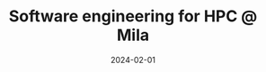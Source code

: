 ---
title: "Software engineering for HPC @ Mila"
collection: talks
type: 'Talk'
permalink: /talks/2024-02-01-vector-visit
excerpt: 'Add except...'
date: 2024-02-01
location: Vector, Toronto, Canada
organization: Vector
recording: ''
slides: ''
---